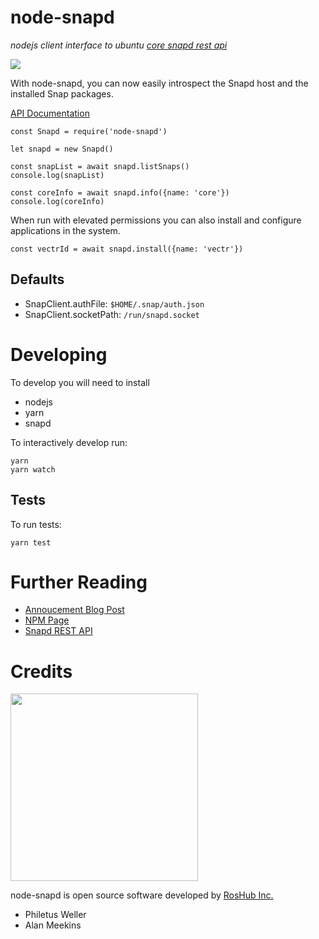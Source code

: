 # node-snapd
*nodejs client interface to ubuntu [core snapd rest api](https://github.com/snapcore/snapd/wiki/REST-API)*

[<img src=https://img.shields.io/npm/v/node-snapd.svg>](https://www.npmjs.com/package/node-snapd)

With node-snapd, you can now easily introspect the Snapd host and the installed Snap packages. 

[API Documentation](https://roshub.github.io/node-snapd/index.html)

```
const Snapd = require('node-snapd')

let snapd = new Snapd()

const snapList = await snapd.listSnaps()
console.log(snapList)

const coreInfo = await snapd.info({name: 'core'})
console.log(coreInfo)

```

When run with elevated permissions you can also install and configure applications in the system.


```
const vectrId = await snapd.install({name: 'vectr'})

```

## Defaults

 * SnapClient.authFile: `$HOME/.snap/auth.json`
 * SnapClient.socketPath: `/run/snapd.socket`

# Developing

To develop you will need to install

 * nodejs
 * yarn
 * snapd

To interactively develop run:

```
yarn
yarn watch
```
## Tests

To run tests:

`yarn test`


# Further Reading

* [Annoucement Blog Post](https://medium.com/roshub/introducing-node-snapd-2199c80c6bed)
* [NPM Page](https://www.npmjs.com/package/node-snapd)
* [Snapd REST API](https://github.com/snapcore/snapd/wiki/REST-API)


# Credits

[<img src=https://github.com/roshub/vapor_master/raw/master/icons/roshub_logo_cropped_large.png width=300>](https://roshub.io)

node-snapd is open source software developed by [RosHub Inc.](https://roshub.io)

 * Philetus Weller
 * Alan Meekins
